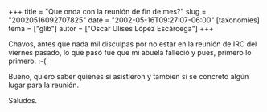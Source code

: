 +++
title = "Que onda con la reunión de fin de mes?"
slug = "20020516092707825"
date = "2002-05-16T09:27:07-06:00"
[taxonomies]
tema = ["glib"]
autor = ["Oscar Ulises López Escárcega"]
+++

Chavos, antes que nada mil disculpas por no estar en la reunión de IRC
del viernes pasado, lo que pasó fué que mi abuela falleció y pues,
primero lo primero. :-(

Bueno, quiero saber quienes si asistieron y tambien si se concreto algún
lugar para la reunión.

Saludos.

